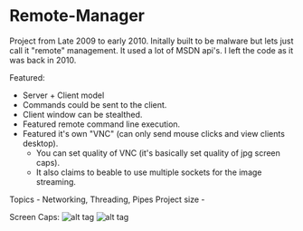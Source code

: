 # Remote-Manager
Project from Late 2009 to early 2010.
Initally built to be malware but lets just call it "remote" management.
It used a lot of MSDN api's. 
I left the code as it was back in 2010. 

Featured:
* Server + Client model
* Commands could be sent to the client. 
* Client window can be stealthed.
* Featured remote command line execution. 
* Featured it's own "VNC" (can only send mouse clicks and view clients desktop).
    - You can set quality of VNC (it's basically set quality of jpg screen caps). 
    - It also claims to beable to use multiple sockets for the image streaming.

 


Topics - Networking, Threading, Pipes
Project size - 

Screen Caps:
![alt tag](http://url/to/img.png)
![alt tag](http://url/to/img.png)
